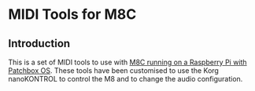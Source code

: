 # MIDI Tools for M8C

## Introduction
This is a set of MIDI tools to use with [M8C running on a Raspberry Pi with Patchbox OS](https://github.com/RowdyVoyeur/m8c-rpi4). These tools have been customised to use the Korg nanoKONTROL to control the M8 and to change the audio configuration.

